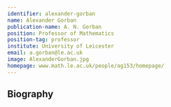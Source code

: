 ```yaml
---
identifier: alexander-gorban
name: Alexander Gorban
publication-name: A. N. Gorban
position: Professor of Mathematics
position-tag: professor
institute: University of Leicester
email: a.gorban@le.ac.uk
image: AlexanderGorban.jpg
homepage: www.math.le.ac.uk/people/ag153/homepage/
---
```


## Biography
